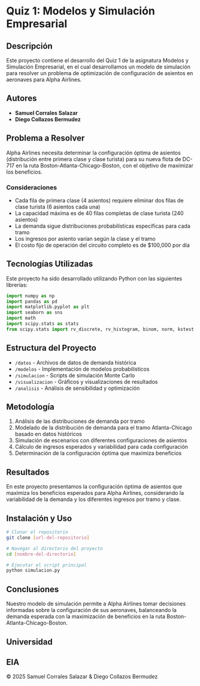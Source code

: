 # Quiz 1: Modelos y Simulación Empresarial

## Descripción
Este proyecto contiene el desarrollo del Quiz 1 de la asignatura Modelos y Simulación Empresarial, en el cual desarrollamos un modelo de simulación para resolver un problema de optimización de configuración de asientos en aeronaves para Alpha Airlines.

## Autores
- **Samuel Corrales Salazar**
- **Diego Collazos Bermudez**

## Problema a Resolver
Alpha Airlines necesita determinar la configuración óptima de asientos (distribución entre primera clase y clase turista) para su nueva flota de DC-717 en la ruta Boston-Atlanta-Chicago-Boston, con el objetivo de maximizar los beneficios.

### Consideraciones
- Cada fila de primera clase (4 asientos) requiere eliminar dos filas de clase turista (6 asientos cada una)
- La capacidad máxima es de 40 filas completas de clase turista (240 asientos)
- La demanda sigue distribuciones probabilísticas específicas para cada tramo
- Los ingresos por asiento varían según la clase y el tramo
- El costo fijo de operación del circuito completo es de $100,000 por día

## Tecnologías Utilizadas
Este proyecto ha sido desarrollado utilizando Python con las siguientes librerías:

```python
import numpy as np
import pandas as pd
import matplotlib.pyplot as plt
import seaborn as sns
import math 
import scipy.stats as stats
from scipy.stats import rv_discrete, rv_histogram, binom, norm, kstest
```

## Estructura del Proyecto
- `/datos` - Archivos de datos de demanda histórica
- `/modelos` - Implementación de modelos probabilísticos
- `/simulacion` - Scripts de simulación Monte Carlo
- `/visualizacion` - Gráficos y visualizaciones de resultados
- `/analisis` - Análisis de sensibilidad y optimización

## Metodología
1. Análisis de las distribuciones de demanda por tramo
2. Modelado de la distribución de demanda para el tramo Atlanta-Chicago basado en datos históricos
3. Simulación de escenarios con diferentes configuraciones de asientos
4. Cálculo de ingresos esperados y variabilidad para cada configuración
5. Determinación de la configuración óptima que maximiza beneficios

## Resultados
En este proyecto presentamos la configuración óptima de asientos que maximiza los beneficios esperados para Alpha Airlines, considerando la variabilidad de la demanda y los diferentes ingresos por tramo y clase.

## Instalación y Uso
```bash
# Clonar el repositorio
git clone [url-del-repositorio]

# Navegar al directorio del proyecto
cd [nombre-del-directorio]

# Ejecutar el script principal
python simulacion.py
```

## Conclusiones
Nuestro modelo de simulación permite a Alpha Airlines tomar decisiones informadas sobre la configuración de sus aeronaves, balanceando la demanda esperada con la maximización de beneficios en la ruta Boston-Atlanta-Chicago-Boston.

## Universidad
EIA
---

© 2025 Samuel Corrales Salazar & Diego Collazos Bermudez
